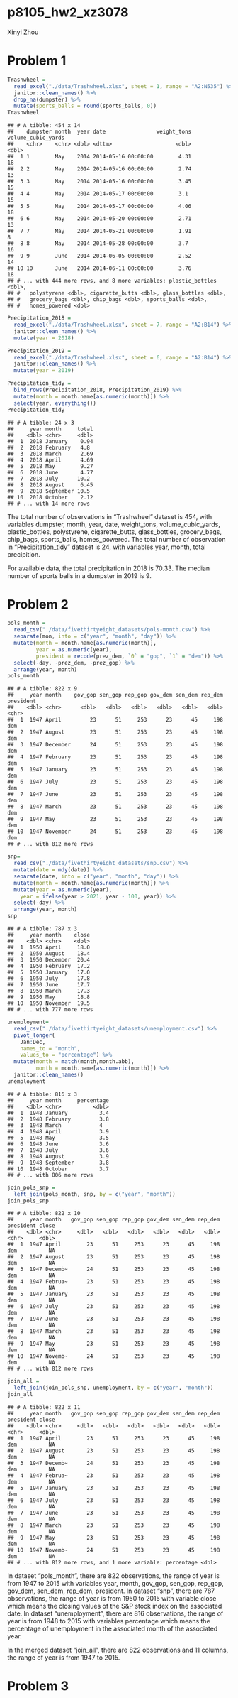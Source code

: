 p8105\_hw2\_xz3078
================
Xinyi Zhou

# Problem 1

``` r
Trashwheel = 
  read_excel("./data/Trashwheel.xlsx", sheet = 1, range = "A2:N535") %>%
  janitor::clean_names() %>%
  drop_na(dumpster) %>%
  mutate(sports_balls = round(sports_balls, 0))
Trashwheel
```

    ## # A tibble: 454 x 14
    ##    dumpster month  year date                weight_tons volume_cubic_yards
    ##    <chr>    <chr> <dbl> <dttm>                    <dbl>              <dbl>
    ##  1 1        May    2014 2014-05-16 00:00:00        4.31                 18
    ##  2 2        May    2014 2014-05-16 00:00:00        2.74                 13
    ##  3 3        May    2014 2014-05-16 00:00:00        3.45                 15
    ##  4 4        May    2014 2014-05-17 00:00:00        3.1                  15
    ##  5 5        May    2014 2014-05-17 00:00:00        4.06                 18
    ##  6 6        May    2014 2014-05-20 00:00:00        2.71                 13
    ##  7 7        May    2014 2014-05-21 00:00:00        1.91                  8
    ##  8 8        May    2014 2014-05-28 00:00:00        3.7                  16
    ##  9 9        June   2014 2014-06-05 00:00:00        2.52                 14
    ## 10 10       June   2014 2014-06-11 00:00:00        3.76                 18
    ## # ... with 444 more rows, and 8 more variables: plastic_bottles <dbl>,
    ## #   polystyrene <dbl>, cigarette_butts <dbl>, glass_bottles <dbl>,
    ## #   grocery_bags <dbl>, chip_bags <dbl>, sports_balls <dbl>,
    ## #   homes_powered <dbl>

``` r
Precipitation_2018 = 
  read_excel("./data/Trashwheel.xlsx", sheet = 7, range = "A2:B14") %>%
  janitor::clean_names() %>%
  mutate(year = 2018)

Precipitation_2019 = 
  read_excel("./data/Trashwheel.xlsx", sheet = 6, range = "A2:B14") %>%
  janitor::clean_names() %>%
  mutate(year = 2019)

Precipitation_tidy = 
  bind_rows(Precipitation_2018, Precipitation_2019) %>%
  mutate(month = month.name[as.numeric(month)]) %>%
  select(year, everything())
Precipitation_tidy
```

    ## # A tibble: 24 x 3
    ##     year month     total
    ##    <dbl> <chr>     <dbl>
    ##  1  2018 January    0.94
    ##  2  2018 February   4.8 
    ##  3  2018 March      2.69
    ##  4  2018 April      4.69
    ##  5  2018 May        9.27
    ##  6  2018 June       4.77
    ##  7  2018 July      10.2 
    ##  8  2018 August     6.45
    ##  9  2018 September 10.5 
    ## 10  2018 October    2.12
    ## # ... with 14 more rows

The total number of observations in “Trashwheel” dataset is 454, with
variables dumpster, month, year, date, weight\_tons,
volume\_cubic\_yards, plastic\_bottles, polystyrene, cigarette\_butts,
glass\_bottles, grocery\_bags, chip\_bags, sports\_balls,
homes\_powered. The total number of observation in “Precipitation\_tidy”
dataset is 24, with variables year, month, total precipition.

For available data, the total precipitation in 2018 is 70.33. The median
number of sports balls in a dumpster in 2019 is 9.

# Problem 2

``` r
pols_month = 
  read_csv("./data/fivethirtyeight_datasets/pols-month.csv") %>%
  separate(mon, into = c("year", "month", "day")) %>%
  mutate(month = month.name[as.numeric(month)], 
         year = as.numeric(year),
         president = recode(prez_dem, `0` = "gop", `1` = "dem")) %>%
  select(-day, -prez_dem, -prez_gop) %>%
  arrange(year, month) 
pols_month
```

    ## # A tibble: 822 x 9
    ##     year month    gov_gop sen_gop rep_gop gov_dem sen_dem rep_dem president
    ##    <dbl> <chr>      <dbl>   <dbl>   <dbl>   <dbl>   <dbl>   <dbl> <chr>    
    ##  1  1947 April         23      51     253      23      45     198 dem      
    ##  2  1947 August        23      51     253      23      45     198 dem      
    ##  3  1947 December      24      51     253      23      45     198 dem      
    ##  4  1947 February      23      51     253      23      45     198 dem      
    ##  5  1947 January       23      51     253      23      45     198 dem      
    ##  6  1947 July          23      51     253      23      45     198 dem      
    ##  7  1947 June          23      51     253      23      45     198 dem      
    ##  8  1947 March         23      51     253      23      45     198 dem      
    ##  9  1947 May           23      51     253      23      45     198 dem      
    ## 10  1947 November      24      51     253      23      45     198 dem      
    ## # ... with 812 more rows

``` r
snp=
  read_csv("./data/fivethirtyeight_datasets/snp.csv") %>%
  mutate(date = mdy(date)) %>%
  separate(date, into = c("year", "month", "day")) %>%
  mutate(month = month.name[as.numeric(month)]) %>%
  mutate(year = as.numeric(year),
    year = ifelse(year > 2021, year - 100, year)) %>%
  select(-day) %>%
  arrange(year, month)
snp
```

    ## # A tibble: 787 x 3
    ##     year month    close
    ##    <dbl> <chr>    <dbl>
    ##  1  1950 April     18.0
    ##  2  1950 August    18.4
    ##  3  1950 December  20.4
    ##  4  1950 February  17.2
    ##  5  1950 January   17.0
    ##  6  1950 July      17.8
    ##  7  1950 June      17.7
    ##  8  1950 March     17.3
    ##  9  1950 May       18.8
    ## 10  1950 November  19.5
    ## # ... with 777 more rows

``` r
unemployment=
  read_csv("./data/fivethirtyeight_datasets/unemployment.csv") %>%
  pivot_longer(
    Jan:Dec,
    names_to = "month", 
    values_to = "percentage") %>%
  mutate(month = match(month,month.abb),
         month = month.name[as.numeric(month)]) %>%
  janitor::clean_names()
unemployment
```

    ## # A tibble: 816 x 3
    ##     year month     percentage
    ##    <dbl> <chr>          <dbl>
    ##  1  1948 January          3.4
    ##  2  1948 February         3.8
    ##  3  1948 March            4  
    ##  4  1948 April            3.9
    ##  5  1948 May              3.5
    ##  6  1948 June             3.6
    ##  7  1948 July             3.6
    ##  8  1948 August           3.9
    ##  9  1948 September        3.8
    ## 10  1948 October          3.7
    ## # ... with 806 more rows

``` r
join_pols_snp = 
  left_join(pols_month, snp, by = c("year", "month"))
join_pols_snp
```

    ## # A tibble: 822 x 10
    ##     year month   gov_gop sen_gop rep_gop gov_dem sen_dem rep_dem president close
    ##    <dbl> <chr>     <dbl>   <dbl>   <dbl>   <dbl>   <dbl>   <dbl> <chr>     <dbl>
    ##  1  1947 April        23      51     253      23      45     198 dem          NA
    ##  2  1947 August       23      51     253      23      45     198 dem          NA
    ##  3  1947 Decemb~      24      51     253      23      45     198 dem          NA
    ##  4  1947 Februa~      23      51     253      23      45     198 dem          NA
    ##  5  1947 January      23      51     253      23      45     198 dem          NA
    ##  6  1947 July         23      51     253      23      45     198 dem          NA
    ##  7  1947 June         23      51     253      23      45     198 dem          NA
    ##  8  1947 March        23      51     253      23      45     198 dem          NA
    ##  9  1947 May          23      51     253      23      45     198 dem          NA
    ## 10  1947 Novemb~      24      51     253      23      45     198 dem          NA
    ## # ... with 812 more rows

``` r
join_all = 
  left_join(join_pols_snp, unemployment, by = c("year", "month"))
join_all
```

    ## # A tibble: 822 x 11
    ##     year month   gov_gop sen_gop rep_gop gov_dem sen_dem rep_dem president close
    ##    <dbl> <chr>     <dbl>   <dbl>   <dbl>   <dbl>   <dbl>   <dbl> <chr>     <dbl>
    ##  1  1947 April        23      51     253      23      45     198 dem          NA
    ##  2  1947 August       23      51     253      23      45     198 dem          NA
    ##  3  1947 Decemb~      24      51     253      23      45     198 dem          NA
    ##  4  1947 Februa~      23      51     253      23      45     198 dem          NA
    ##  5  1947 January      23      51     253      23      45     198 dem          NA
    ##  6  1947 July         23      51     253      23      45     198 dem          NA
    ##  7  1947 June         23      51     253      23      45     198 dem          NA
    ##  8  1947 March        23      51     253      23      45     198 dem          NA
    ##  9  1947 May          23      51     253      23      45     198 dem          NA
    ## 10  1947 Novemb~      24      51     253      23      45     198 dem          NA
    ## # ... with 812 more rows, and 1 more variable: percentage <dbl>

In dataset “pols\_month”, there are 822 observations, the range of year
is from 1947 to 2015 with variables year, month, gov\_gop, sen\_gop,
rep\_gop, gov\_dem, sen\_dem, rep\_dem, president. In dataset “snp”,
there are 787 observations, the range of year is from 1950 to 2015 with
variable close which means the closing values of the S&P stock index on
the associated date. In dataset “unemployment”, there are 816
observations, the range of year is from 1948 to 2015 with variables
percentage which means the percentage of unemployment in the associated
month of the associated year.

In the merged dataset “join\_all”, there are 822 observations and 11
columns, the range of year is from 1947 to 2015.

# Problem 3
